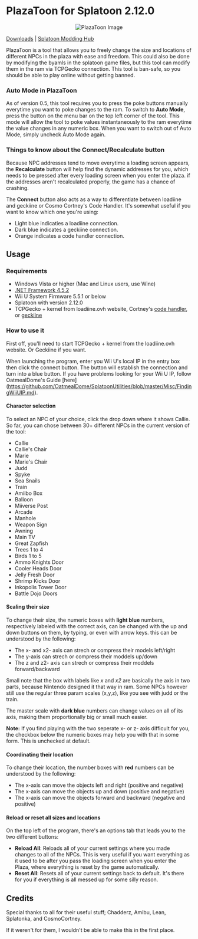 # PlazaToon for Splatoon 2.12.0

<p align="center">
  <img src="http://i.imgur.com/sNLpkeo.png" alt="PlazaToon Image"/>
</p>

[Downloads](https://github.com/yahya14/PlazaToon/releases/latest) | [Splatoon Modding Hub](http://gbatemp.net/threads/splatoon-modding-hub.425670/)

PlazaToon is a tool that allows you to freely change the size and locations of different NPCs in the plaza with ease and freedom. This could also be done by modifying the byamls in the splatoon game files, but this tool can modify them in the ram via TCPGecko connection. This tool is ban-safe, so you should be able to play online without getting banned.

### Auto Mode in PlazaToon

As of version 0.5, this tool requires you to press the poke buttons manually everytime you want to poke changes to the ram. To switch to **Auto Mode**, press the button on the menu bar on the top left corner of the tool. This mode will allow the tool to poke values instantaneously to the ram everytime the value changes in any numeric box. When you want to switch out of Auto Mode, simply uncheck Auto Mode again.

### Things to know about the Connect/Recalculate button

Because NPC addresses tend to move everytime a loading screen appears, the **Recalculate** button will help find the dynamic addresses for you, which needs to be pressed after every loading screen when you enter the plaza. if the addresses aren't recalculated properly, the game has a chance of crashing.

The **Connect** button also acts as a way to differentiate between loadiine and geckiine or Cosmo Cortney's Code Handler. It's somewhat useful if you want to know which one you're using:

+ Light blue indicaties a loadiine connection.
+ Dark blue indicates a geckiine connection.
+ Orange indicates a code handler connection.

## Usage

### Requirements

+ Windows Vista or higher (Mac and Linux users, use Wine)
+ [.NET Framework 4.5.2](http://go.microsoft.com/fwlink/?LinkId=328843)
+ Wii U System Firmware 5.5.1 or below
+ Splatoon with version 2.12.0
+ TCPGecko + kernel from loadiine.ovh website, Cortney's [code handler](https://gbatemp.net/threads/post-your-wiiu-cheat-codes-here.395443/), or [geckiine](https://gbatemp.net/threads/release-geckiine-tcpgecko-and-cafiine-combined.433057/)

### How to use it

First off, you'll need to start TCPGecko + kernel from the loadiine.ovh website. Or Geckiine if you want.

When launching the program, enter you Wii U's local IP in the entry box then click the connect button. The button will establish the connection and turn into a blue button. If you have problems looking for your Wii U IP, follow OatmealDome's Guide [here] (https://github.com/OatmealDome/SplatoonUtilities/blob/master/Misc/FindingWiiUIP.md).


#### Character selection

To select an NPC of your choice, click the drop down where it shows Callie. So far, you can chose between 30+ different NPCs in the current version of the tool:

+ Callie
+ Callie's Chair
+ Marie
+ Marie's Chair
+ Judd
+ Spyke
+ Sea Snails
+ Train
+ Amiibo Box
+ Balloon
+ Miiverse Post
+ Arcade
+ Manhole
+ Weapon Sign
+ Awning
+ Main TV
+ Great Zapfish
+ Trees 1 to 4
+ Birds 1 to 5
+ Ammo Knights  Door
+ Cooler Heads Door
+ Jelly Fresh Door
+ Shrimp Kicks Door
+ Inkopolis Tower Door
+ Battle Dojo Doors


#### Scaling their size

To change their size, the numeric boxes with **light blue** numbers, respectively labeled with the correct axis, can be changed with the up and down buttons on them, by typing, or even with arrow keys. this can be understood by the following:

- The x- and x2- axis can strech or compress their models left/right
- The y-axis can strech or compress their moddels up/down
- The z and z2- axis can strech or compress their moddels forward/backward

Small note that the box with labels like *x* and *x2* are basically the axis in two parts, because Nintendo designed it that way in ram. Some NPCs however still use the regular three param scales (x,y,z), like you see with judd or the train.

The master scale with **dark blue** numbers can change values on all of its axis, making them proportionally big or small much easier.

**Note:** If you find playing with the two seperate x- or z- axis difficult for you, the checkbox below the numeric boxes may help you with that in some form. This is unchecked at default.

#### Coordinating their location

To change their location, the number boxes with **red** numbers can be understood by the following:

- The x-axis can move the objects left and right (positive and negative)
- The x-axis can move the objects up and down (positive and negative)
- The x-axis can move the objects forward and backward (negative and positive)

#### Reload or reset all sizes and locations

On the top left of the program, there's an options tab that leads you to the two different buttons:
+ **Reload All**: Reloads all of your current settings where you made changes to all of the NPCs. This is very useful if you want everything as it used to be after you pass the loading screen when you enter the Plaza, where everything is reset by the game automatically.
+ **Reset All**: Resets all of your current settings back to default. It's there for you if everything is all messed up for some silly reason.

## Credits

Special thanks to all for their useful stuff; Chadderz, Amibu, Lean, Splatonka, and CosmoCortney.

If it weren't for them, I wouldn't be able to make this in the first place.
